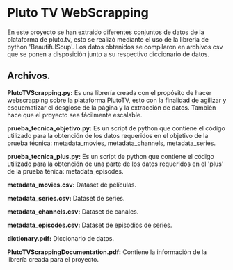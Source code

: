 # Pluto TV WebScrapping

En este proyecto se han extraido diferentes conjuntos de datos de la plataforma de pluto.tv, esto se realizó mediante el uso de la librería de python 'BeautifulSoup'. Los datos obtenidos se compilaron en archivos csv que se ponen a disposición junto a su respectivo diccionario de datos.  


## Archivos.

**PlutoTVScrapping.py:** Es una librería creada con el propósito de hacer webscrapping sobre la plataforma PlutoTV, esto con la finalidad de agilizar y esquematizar el desglose de la página y la extracción de datos. También hace que el proyecto sea fácilmente escalable.

**prueba_tecnica_objetivo.py:** Es un script de python que contiene el código utilizado para la obtención de los datos requeridos en el objetivo de la prueba técnica: metadata_movies, metadata_channels, metadata_series.

**prueba_tecnica_plus.py:** Es un script de python que contiene el código utilizado para la obtención de una parte de los datos requeridos en el 'plus' de la prueba ténica: metadata_episodes.

**metadata_movies.csv:** Dataset de películas.

**metadata_series.csv:** Dataset de series.

**metadata_channels.csv:** Dataset de canales.

**metadata_episodes.csv:** Dataset de episodios de series.

**dictionary.pdf:** Diccionario de datos.

**PlutoTVScrappingDocumentation.pdf:** Contiene la información de la librería creada para el proyecto.
